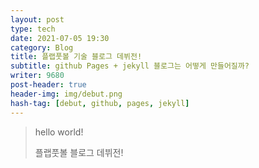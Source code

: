 ```yaml
---
layout: post
type: tech
date: 2021-07-05 19:30
category: Blog
title: 플랩풋볼 기술 블로그 데뷔전!
subtitle: github Pages + jekyll 블로그는 어떻게 만들어질까?
writer: 9680
post-header: true
header-img: img/debut.png
hash-tag: [debut, github, pages, jekyll]
---
```




>hello world!
>
>플랩풋볼 블로그 데뷔전!

